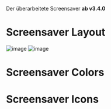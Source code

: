 Der überarbeitete Screensaver **ab v3.4.0**

# Screensaver Layout 
![image](https://user-images.githubusercontent.com/102996011/190608554-a5719dfa-076c-46f5-9b01-30234493b035.png)
![image](https://user-images.githubusercontent.com/102996011/190608902-6cf53114-3fb8-453f-bf87-f13731d9a71f.png)


# Screensaver Colors

# Screensaver Icons